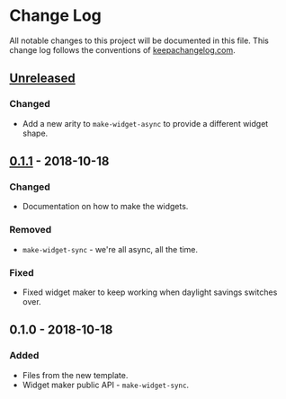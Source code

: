 # Change Log
All notable changes to this project will be documented in this file. This change log follows the conventions of [keepachangelog.com](http://keepachangelog.com/).

## [Unreleased]
### Changed
- Add a new arity to `make-widget-async` to provide a different widget shape.

## [0.1.1] - 2018-10-18
### Changed
- Documentation on how to make the widgets.

### Removed
- `make-widget-sync` - we're all async, all the time.

### Fixed
- Fixed widget maker to keep working when daylight savings switches over.

## 0.1.0 - 2018-10-18
### Added
- Files from the new template.
- Widget maker public API - `make-widget-sync`.

[Unreleased]: https://github.com/your-name/appclojur/compare/0.1.1...HEAD
[0.1.1]: https://github.com/your-name/appclojur/compare/0.1.0...0.1.1
